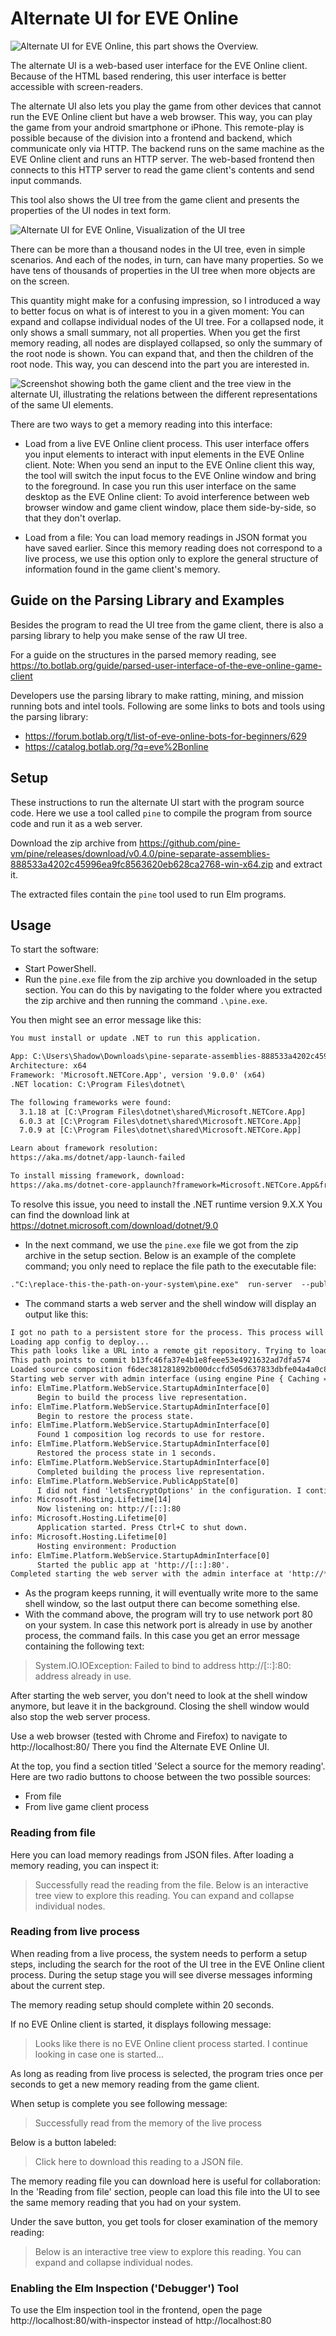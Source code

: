 # Alternate UI for EVE Online

![Alternate UI for EVE Online, this part shows the Overview.](./../../guide/image/2020-01-30.eve-online-overview-alternate-ui-and-game-client.png)

The alternate UI is a web-based user interface for the EVE Online client. Because of the HTML based rendering, this user interface is better accessible with screen-readers.

The alternate UI also lets you play the game from other devices that cannot run the EVE Online client but have a web browser. This way, you can play the game from your android smartphone or iPhone. This remote-play is possible because of the division into a frontend and backend, which communicate only via HTTP. The backend runs on the same machine as the EVE Online client and runs an HTTP server. The web-based frontend then connects to this HTTP server to read the game client's contents and send input commands.

This tool also shows the UI tree from the game client and presents the properties of the UI nodes in text form.

![Alternate UI for EVE Online, Visualization of the UI tree](./../../guide/image/2020-07-12-visualize-ui-tree.png)

There can be more than a thousand nodes in the UI tree, even in simple scenarios. And each of the nodes, in turn, can have many properties. So we have tens of thousands of properties in the UI tree when more objects are on the screen.

This quantity might make for a confusing impression, so I introduced a way to better focus on what is of interest to you in a given moment: You can expand and collapse individual nodes of the UI tree. For a collapsed node, it only shows a small summary, not all properties. When you get the first memory reading, all nodes are displayed collapsed, so only the summary of the root node is shown. You can expand that, and then the children of the root node. This way, you can descend into the part you are interested in.

![Screenshot showing both the game client and the tree view in the alternate UI, illustrating the relations between the different representations of the same UI elements.](./../../guide/image/2020-03-11-eve-online-parsed-user-interface-inventory-inspect.png)

There are two ways to get a memory reading into this interface:

+ Load from a live EVE Online client process. This user interface offers you input elements to interact with input elements in the EVE Online client. Note: When you send an input to the EVE Online client this way, the tool will switch the input focus to the EVE Online window and bring to the foreground. In case you run this user interface on the same desktop as the EVE Online client: To avoid interference between web browser window and game client window, place them side-by-side, so that they don't overlap.

+ Load from a file: You can load memory readings in JSON format you have saved earlier. Since this memory reading does not correspond to a live process, we use this option only to explore the general structure of information found in the game client's memory.

## Guide on the Parsing Library and Examples

Besides the program to read the UI tree from the game client, there is also a parsing library to help you make sense of the raw UI tree.

For a guide on the structures in the parsed memory reading, see https://to.botlab.org/guide/parsed-user-interface-of-the-eve-online-game-client

Developers use the parsing library to make ratting, mining, and mission running bots and intel tools. Following are some links to bots and tools using the parsing library:

+ <https://forum.botlab.org/t/list-of-eve-online-bots-for-beginners/629>
+ <https://catalog.botlab.org/?q=eve%2Bonline>

## Setup

These instructions to run the alternate UI start with the program source code. Here we use a tool called `pine` to compile the program from source code and run it as a web server.

Download the zip archive from <https://github.com/pine-vm/pine/releases/download/v0.4.0/pine-separate-assemblies-888533a4202c45996ea9fc8563620eb628ca2768-win-x64.zip> and extract it.

The extracted files contain the `pine` tool used to run Elm programs.

## Usage

To start the software:

+ Start PowerShell.
+ Run the `pine.exe` file from the zip archive you downloaded in the setup section. You can do this by navigating to the folder where you extracted the zip archive and then running the command `.\pine.exe`.

You then might see an error message like this:

```txt
You must install or update .NET to run this application.

App: C:\Users\Shadow\Downloads\pine-separate-assemblies-888533a4202c45996ea9fc8563620eb628ca2768-win-x64\pine.exe
Architecture: x64
Framework: 'Microsoft.NETCore.App', version '9.0.0' (x64)
.NET location: C:\Program Files\dotnet\

The following frameworks were found:
  3.1.18 at [C:\Program Files\dotnet\shared\Microsoft.NETCore.App]
  6.0.3 at [C:\Program Files\dotnet\shared\Microsoft.NETCore.App]
  7.0.9 at [C:\Program Files\dotnet\shared\Microsoft.NETCore.App]

Learn about framework resolution:
https://aka.ms/dotnet/app-launch-failed

To install missing framework, download:
https://aka.ms/dotnet-core-applaunch?framework=Microsoft.NETCore.App&framework_version=9.0.0&arch=x64&rid=win10-x64
```

To resolve this issue, you need to install the .NET runtime version 9.X.X You can find the download link at <https://dotnet.microsoft.com/download/dotnet/9.0>

+ In the next command, we use the `pine.exe` file we got from the zip archive in the setup section. Below is an example of the complete command; you only need to replace the file path to the executable file:

```txt
."C:\replace-this-the-path-on-your-system\pine.exe"  run-server  --public-urls="http://*:80"  --deploy=https://github.com/Arcitectus/Sanderling/tree/b13fc46fa37e4b1e8feee53e4921632ad7dfa574/implement/alternate-ui/source
```

+ The command starts a web server and the shell window will display an output like this:

```txt
I got no path to a persistent store for the process. This process will not be persisted!
Loading app config to deploy...
This path looks like a URL into a remote git repository. Trying to load from there...
This path points to commit b13fc46fa37e4b1e8feee53e4921632ad7dfa574
Loaded source composition f6dec381281892b000dccfd505d637833dbfe04a4a0c8e164b07404ffb023d73 from 'https://github.com/Arcitectus/Sanderling/tree/b13fc46fa37e4b1e8feee53e4921632ad7dfa574/implement/alternate-ui/source'.
Starting web server with admin interface (using engine Pine { Caching = True, DynamicPGOShare =  })...
info: ElmTime.Platform.WebService.StartupAdminInterface[0]
      Begin to build the process live representation.
info: ElmTime.Platform.WebService.StartupAdminInterface[0]
      Begin to restore the process state.
info: ElmTime.Platform.WebService.StartupAdminInterface[0]
      Found 1 composition log records to use for restore.
info: ElmTime.Platform.WebService.StartupAdminInterface[0]
      Restored the process state in 1 seconds.
info: ElmTime.Platform.WebService.StartupAdminInterface[0]
      Completed building the process live representation.
info: ElmTime.Platform.WebService.PublicAppState[0]
      I did not find 'letsEncryptOptions' in the configuration. I continue without Let's Encrypt.
info: Microsoft.Hosting.Lifetime[14]
      Now listening on: http://[::]:80
info: Microsoft.Hosting.Lifetime[0]
      Application started. Press Ctrl+C to shut down.
info: Microsoft.Hosting.Lifetime[0]
      Hosting environment: Production
info: ElmTime.Platform.WebService.StartupAdminInterface[0]
      Started the public app at 'http://[::]:80'.
Completed starting the web server with the admin interface at 'http://*:4000'.
```

+ As the program keeps running, it will eventually write more to the same shell window, so the last output there can become something else.
+ With the command above, the program will try to use network port 80 on your system. In case this network port is already in use by another process, the command fails. In this case you get an error message containing the following text:

> System.IO.IOException: Failed to bind to address http://[::]:80: address already in use.

After starting the web server, you don't need to look at the shell window anymore, but leave it in the background. Closing the shell window would also stop the web server process.

Use a web browser (tested with Chrome and Firefox) to navigate to http://localhost:80/
There you find the Alternate EVE Online UI.

At the top, you find a section titled 'Select a source for the memory reading'. Here are two radio buttons to choose between the two possible sources:

+ From file
+ From live game client process

### Reading from file

Here you can load memory readings from JSON files.
After loading a memory reading, you can inspect it:

> Successfully read the reading from the file. Below is an interactive tree view to explore this reading. You can expand and collapse individual nodes.

### Reading from live process

When reading from a live process, the system needs to perform a setup steps, including the search for the root of the UI tree in the EVE Online client process. During the setup stage you will see diverse messages informing about the current step.

The memory reading setup should complete within 20 seconds. 

If no EVE Online client is started, it displays following message:

> Looks like there is no EVE Online client process started. I continue looking in case one is started...

As long as reading from live process is selected, the program tries once per seconds to get a new memory reading from the game client.

When setup is complete you see following message:

> Successfully read from the memory of the live process

Below is a button labeled:

> Click here to download this reading to a JSON file.

The memory reading file you can download here is useful for collaboration: In the 'Reading from file' section, people can load this file into the UI to see the same memory reading that you had on your system. 

Under the save button, you get tools for closer examination of the memory reading:

> Below is an interactive tree view to explore this reading. You can expand and collapse individual nodes.

### Enabling the Elm Inspection ('Debugger') Tool

To use the Elm inspection tool in the frontend, open the page http://localhost:80/with-inspector instead of http://localhost:80
